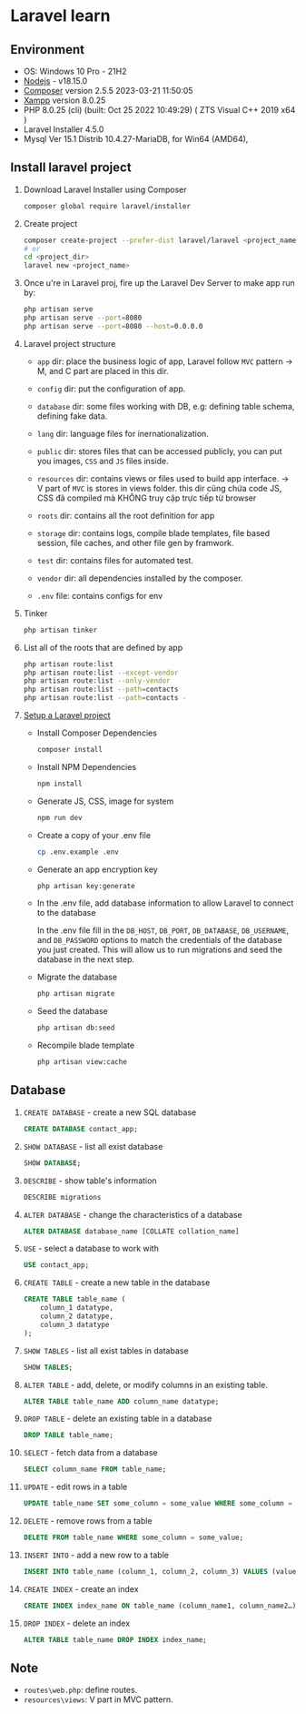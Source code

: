 # Laravel learn

## Environment

- OS: Windows 10 Pro - 21H2
- [Nodejs](https://nodejs.org/dist/v19.8.1/node-v19.8.1-x64.msi) - v18.15.0
- [Composer](https://getcomposer.org/Composer-Setup.exe) version 2.5.5 2023-03-21 11:50:05
- [Xampp](https://udomain.dl.sourceforge.net/project/xampp/XAMPP%20Windows/8.0.25/xampp-windows-x64-8.0.25-0-VS16-installer.exe) version 8.0.25
- PHP 8.0.25 (cli) (built: Oct 25 2022 10:49:29) ( ZTS Visual C++ 2019 x64 )
- Laravel Installer 4.5.0
- Mysql  Ver 15.1 Distrib 10.4.27-MariaDB, for Win64 (AMD64),

## Install laravel project

1. Download Laravel Installer using Composer

    ```bash
    composer global require laravel/installer 
    ```

1. Create project

    ```bash
    composer create-project --prefer-dist laravel/laravel <project_name>
    # or
    cd <project_dir>
    laravel new <project_name>
    ```

1. Once u're in Laravel proj, fire up the Laravel Dev Server to make app run by:

    ```bash
    php artisan serve 
    php artisan serve --port=8080
    php artisan serve --port=8080 --host=0.0.0.0
    ```

1. Laravel project structure

    - `app` dir: place the business logic of app, Laravel follow `MVC` pattern -> M, and C part are placed in this dir.

    - `config` dir: put the configuration of app.

    - `database` dir: some files working with DB, e.g: defining table schema, defining fake data.

    - `lang` dir: language files for inernationalization.

    - `public` dir: stores files that can be accessed publicly, you can put you images, `CSS` and `JS` files inside.

    - `resources` dir: contains views or files used to build app interface. -> V part of `MVC` is stores in views folder. this dir cũng chứa code JS, CSS đã compiled mà KHÔNG truy cập trực tiếp từ browser

    - `roots` dir: contains all the root definition for app

    - `storage` dir: contains logs, compile blade templates, file based session, file caches, and other file gen by framwork.

    - `test` dir: contains files for automated test.

    - `vendor` dir: all dependencies installed by the composer.

    - `.env` file: contains configs for env

1. Tinker

    ```bash
    php artisan tinker
    ```

1. List all of the roots that are defined by app

    ```bash
    php artisan route:list
    php artisan route:list --except-vendor
    php artisan route:list --only-vendor
    php artisan route:list --path=contacts
    php artisan route:list --path=contacts -
    ```

1. [Setup a Laravel project](https://devmarketer.io/learn/setup-laravel-project-cloned-github-com/)

    - Install Composer Dependencies

        ```bash
        composer install
        ```

    - Install NPM Dependencies

        ```bash
        npm install
        ```

    - Generate JS, CSS, image for system

        ```bash
        npm run dev
        ```

    - Create a copy of your .env file

        ```bash
        cp .env.example .env
        ```

    - Generate an app encryption key

        ```bash
        php artisan key:generate
        ```

    - In the .env file, add database information to allow Laravel to connect to the database

        In the .env file fill in the `DB_HOST`, `DB_PORT`, `DB_DATABASE`, `DB_USERNAME`, and `DB_PASSWORD` options to match the credentials of the database you just created. This will allow us to run migrations and seed the database in the next step.

    - Migrate the database

        ```bash
        php artisan migrate
        ```

    - Seed the database

        ```bash
        php artisan db:seed
        ```

    - Recompile blade template

        ```bash
        php artisan view:cache
        ```

## Database

1. `CREATE DATABASE` - create a new SQL database

    ```sql
    CREATE DATABASE contact_app;
    ```

1. `SHOW DATABASE` - list all exist database

    ```sql
    SHOW DATABASE;
    ```

1. `DESCRIBE` - show table's information

    ```sql
    DESCRIBE migrations
    ```

1. `ALTER DATABASE` - change the characteristics of a database

    ```sql
    ALTER DATABASE database_name [COLLATE collation_name]
    ```

1. `USE` - select a database to work with

    ```sql
    USE contact_app;
    ```

1. `CREATE TABLE` - create a new table in the database

    ```sql
    CREATE TABLE table_name (
        column_1 datatype,
        column_2 datatype,
        column_3 datatype
    );
    ```

1. `SHOW TABLES` - list all exist tables in database 

    ```sql
    SHOW TABLES;
    ```

1. `ALTER TABLE` - add, delete, or modify columns in an existing table.

    ```sql
    ALTER TABLE table_name ADD column_name datatype;
    ```

1. `DROP TABLE` - delete an existing table in a database

    ```sql
    DROP TABLE table_name;
    ```

1. `SELECT` - fetch data from a database

    ```sql
    SELECT column_name FROM table_name;
    ```

1. `UPDATE` - edit rows in a table

    ```sql
    UPDATE table_name SET some_column = some_value WHERE some_column = some_value;
    ```

1. `DELETE` - remove rows from a table

    ```sql
    DELETE FROM table_name WHERE some_column = some_value;
    ```

1. `INSERT INTO` - add a new row to a table

    ```sql
    INSERT INTO table_name (column_1, column_2, column_3) VALUES (value_1, ‘value_2’, value_3);
    ```

1. `CREATE INDEX` - create an index

    ```sql
    CREATE INDEX index_name ON table_name (column_name1, column_name2…);
    ```

1. `DROP INDEX` - delete an index

    ```sql
    ALTER TABLE table_name DROP INDEX index_name;
    ```

## Note

- `routes\web.php`: define routes.
- `resources\views`: V part in MVC pattern.
